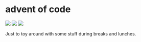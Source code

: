# advent of code

![](https://img.shields.io/badge/day%20📅-13-blue)
![](https://img.shields.io/badge/days%20completed-12-red)
![](https://img.shields.io/badge/stars%20⭐-24-yellow)

Just to toy around with some stuff during breaks and lunches.